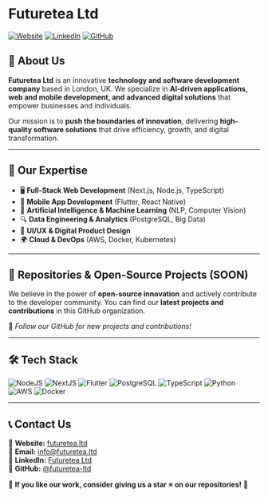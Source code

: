 # Futuretea Ltd

[![Website](https://img.shields.io/badge/Website-FutureTea-blue?style=flat&logo=google-chrome&logoColor=white)](https://futuretea.ltd)
[![LinkedIn](https://img.shields.io/badge/LinkedIn-Connect-blue?style=flat&logo=linkedin)](https://www.linkedin.com/company/futuretea/)
[![GitHub](https://img.shields.io/github/followers/futuretea-ltd?style=social)](https://github.com/futuretea-ltd)

## 🚀 About Us

**Futuretea Ltd** is an innovative **technology and software development company** based in London, UK. We specialize in **AI-driven applications, web and mobile development, and advanced digital solutions** that empower businesses and individuals.

Our mission is to **push the boundaries of innovation**, delivering **high-quality software solutions** that drive efficiency, growth, and digital transformation.

---

## 🔧 Our Expertise

- 🖥 **Full-Stack Web Development** (Next.js, Node.js, TypeScript)
- 📱 **Mobile App Development** (Flutter, React Native)
- 🤖 **Artificial Intelligence & Machine Learning** (NLP, Computer Vision)
- 🔍 **Data Engineering & Analytics** (PostgreSQL, Big Data)
- 🎨 **UI/UX & Digital Product Design**
- 🌍 **Cloud & DevOps** (AWS, Docker, Kubernetes)

---

## 📂 Repositories & Open-Source Projects (SOON)

We believe in the power of **open-source innovation** and actively contribute to the developer community. You can find our **latest projects and contributions** in this GitHub organization.

📌 *Follow our GitHub for new projects and contributions!*

---

## 🛠 Tech Stack

![NodeJS](https://img.shields.io/badge/Node.js-339933?style=flat&logo=node.js&logoColor=white)
![NextJS](https://img.shields.io/badge/Next.js-000000?style=flat&logo=next.js&logoColor=white)
![Flutter](https://img.shields.io/badge/Flutter-02569B?style=flat&logo=flutter&logoColor=white)
![PostgreSQL](https://img.shields.io/badge/PostgreSQL-336791?style=flat&logo=postgresql&logoColor=white)
![TypeScript](https://img.shields.io/badge/TypeScript-007ACC?style=flat&logo=typescript&logoColor=white)
![Python](https://img.shields.io/badge/Python-3776AB?style=flat&logo=python&logoColor=white)
![AWS](https://img.shields.io/badge/AWS-232F3E?style=flat&logo=amazon-aws&logoColor=white)
![Docker](https://img.shields.io/badge/Docker-2496ED?style=flat&logo=docker&logoColor=white)

---

## 📞 Contact Us

🔹 **Website:** [futuretea.ltd](https://futuretea.ltd)  
🔹 **Email:** [info@futuretea.ltd](mailto:info@futuretea.ltd)  
🔹 **LinkedIn:** [Futuretea Ltd](https://www.linkedin.com/company/futuretea/)  
🔹 **GitHub:** [@futuretea-ltd](https://github.com/futuretea-ltd)  

🌟 **If you like our work, consider giving us a star ⭐ on our repositories!** 🚀
